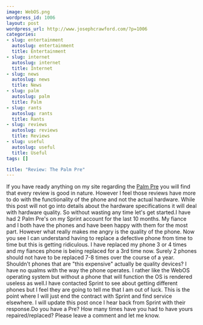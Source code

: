 ```yaml
--- 
image: WebOS.png
wordpress_id: 1006
layout: post
wordpress_url: http://www.josephcrawford.com/?p=1006
categories: 
- slug: entertainment
  autoslug: entertainment
  title: Entertainment
- slug: internet
  autoslug: internet
  title: Internet
- slug: news
  autoslug: news
  title: News
- slug: palm
  autoslug: palm
  title: Palm
- slug: rants
  autoslug: rants
  title: Rants
- slug: reviews
  autoslug: reviews
  title: Reviews
- slug: useful
  autoslug: useful
  title: Useful
tags: []

title: "Review: The Palm Pre"
---
```

If you have ready anything on my site regarding the [Palm Pre](http://www.josephcrawford.com/?s=Palm+Pre) you will find that every review is good in nature.  However I feel those reviews have more to do with the functionality of the phone and not the actual hardware.  While this post will not go into details about the hardware specifications it will deal with hardware quality.  So without wasting any time let's get started.I have had 2 Palm Pre's on my Sprint account for the last 10 months.  My fiance and I both have the phones and have been happy with them for the most part.  However what really makes me angry is the quality of the phone.  Now you see I can understand having to replace a defective phone from time to time but this is getting ridiculous.  I have replaced my phone 3 or 4 times and my fiances phone is being replaced for a 3rd time now.  Surely 2 phones should not have to be replaced 7-8 times over the course of a year.  Shouldn't phones that are "this expensive" actually be quality devices?  I have no qualms with the way the phone operates.  I rather like the WebOS operating system but without a phone that will function the OS is rendered useless as well.I have contacted Sprint to see about getting different phones but I feel they are going to tell me that I am out of luck.  This is the point where I will just end the contract with Sprint and find service elsewhere.  I will update this post once I hear back from Sprint with their response.Do you have a Pre?  How many times have you had to have yours repaired/replaced?  Please leave a comment and let me know.

